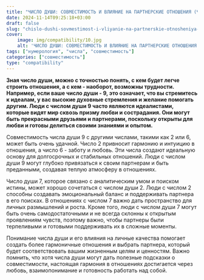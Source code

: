 ```yaml
---
title: "ЧИСЛО ДУШИ: СОВМЕСТИМОСТЬ И ВЛИЯНИЕ НА ПАРТНЕРСКИЕ ОТНОШЕНИЯ (ЧАСТЬ 3)"
date: 2024-11-14T09:25:18+03:00
draft: false
slug: "chislo-dushi-sovmestimost-i-vliyanie-na-partnerskie-otnosheniya-chast-3"
cover:
    image: img/compatibility/10.jpg
    alt: 'ЧИСЛО ДУШИ: СОВМЕСТИМОСТЬ И ВЛИЯНИЕ НА ПАРТНЕРСКИЕ ОТНОШЕНИЯ (ЧАСТЬ 3)'
tags: ["нумерология", "числа", "совместимость"]
categories: ["совместимость"]
type: "compatibility"
---
```


**Зная число души, можно с точностью понять, с кем будет легче строить отношения, а с кем - наоборот, возможны трудности. Например, если ваше число души - 9, это означает, что вы стремитесь к идеалам, у вас высокие духовные стремления и желание помогать другим. Люди с числом души 9 часто являются идеалистами, которые видят мир сквозь призму любви и сострадания. Они могут быть прекрасными друзьями и партнерами, поскольку открыты для любви и готовы делиться своими знаниями и опытом.**

Совместимость числа души 9 с другими числами, такими как 2 или 6, может быть очень удачной. Число 2 привносит гармонию и интуицию в отношения, а число 6 - заботу и любовь. Эти числа создают идеальную основу для долгосрочных и стабильных отношений. Люди с числом души 9 могут глубоко привязаться к своим партнерам и быть преданными, создавая теплую атмосферу в отношениях.

Число души 7, которое связано с аналитическим умом и поиском истины, может хорошо сочетаться с числом души 2. Люди с числом 2 способны создавать эмоциональный баланс и поддерживать партнера в его поисках. В отношениях с числом 7 важно дать пространство для личных размышлений и роста. Кроме того, люди с числом души 7 могут быть очень самодостаточными и не всегда склонны к открытым проявлениям чувств, поэтому важно, чтобы партнеры были терпеливыми и готовыми поддерживать их в сложные моменты.

Понимание числа души и его влияния на личные качества помогает создать более гармоничные отношения и выбрать партнера, который будет соответствовать вашим жизненным целям и ценностям. Важно помнить, что хотя числа души могут дать полезные подсказки о совместимости, настоящая гармония в отношениях достигается через любовь, взаимопонимание и готовность работать над собой.
